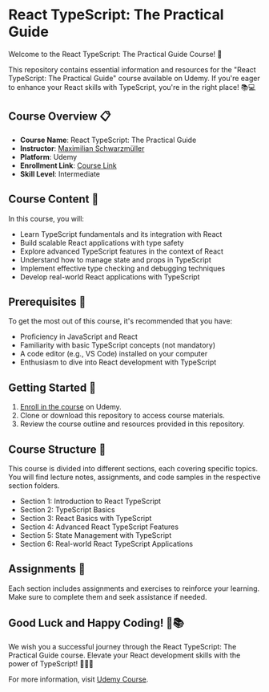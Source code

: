 # React TypeScript: The Practical Guide

Welcome to the React TypeScript: The Practical Guide Course! 🚀

This repository contains essential information and resources for the "React TypeScript: The Practical Guide" course available on Udemy. If you're eager to enhance your React skills with TypeScript, you're in the right place! 📚💻

## Course Overview 📋

- **Course Name**: React TypeScript: The Practical Guide
- **Instructor**: [Maximilian Schwarzmüller](https://www.udemy.com/user/maximilian-schwarzmuller/)
- **Platform**: Udemy
- **Enrollment Link**: [Course Link](https://www.udemy.com/course/react-typescript-the-practical-guide/)
- **Skill Level**: Intermediate

## Course Content 📔

In this course, you will:

- Learn TypeScript fundamentals and its integration with React
- Build scalable React applications with type safety
- Explore advanced TypeScript features in the context of React
- Understand how to manage state and props in TypeScript
- Implement effective type checking and debugging techniques
- Develop real-world React applications with TypeScript

## Prerequisites 🧩

To get the most out of this course, it's recommended that you have:

- Proficiency in JavaScript and React
- Familiarity with basic TypeScript concepts (not mandatory)
- A code editor (e.g., VS Code) installed on your computer
- Enthusiasm to dive into React development with TypeScript

## Getting Started 🏁

1. [Enroll in the course](https://www.udemy.com/course/react-typescript-the-practical-guide/) on Udemy.
2. Clone or download this repository to access course materials.
3. Review the course outline and resources provided in this repository.

## Course Structure 🏫

This course is divided into different sections, each covering specific topics. You will find lecture notes, assignments, and code samples in the respective section folders.

- Section 1: Introduction to React TypeScript
- Section 2: TypeScript Basics
- Section 3: React Basics with TypeScript
- Section 4: Advanced React TypeScript Features
- Section 5: State Management with TypeScript
- Section 6: Real-world React TypeScript Applications

## Assignments 📝

Each section includes assignments and exercises to reinforce your learning. Make sure to complete them and seek assistance if needed.

## Good Luck and Happy Coding! 🤞📚

We wish you a successful journey through the React TypeScript: The Practical Guide course. Elevate your React development skills with the power of TypeScript! 💪👨‍💻


For more information, visit [Udemy Course](https://www.udemy.com/course/react-typescript-the-practical-guide/).

